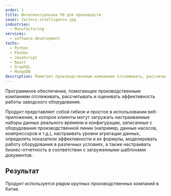 ```yaml
---
order: 1
title: Интеллектуальное ПО для производств
cover: factory-intelligence.jpg
industries:
  - Manufacturing
services:
  - software-development
techs:
  - Python
  - Pandas
  - JavaScript
  - React
  - GraphQL
  - MongoDB
description: Помогает производственным компаниям отслеживать, рассчитывать и оценивать эффективность своего оборудования.
---
```

Программное обеспечение, помогающее производственным компаниям отслеживать, рассчитывать и оценивать эффективность работы заводского оборудования.

Продукт представляет собой гибкое и простое в использовании веб-приложение, в которое клиенты могут загружать настраиваемые наборы данных реального времени и конфигурации, записанные с оборудования производственной линии (например, данные насосов, компрессоров и т.д.), настраивать уровни агрегации данных, определять показатели эффективности и их формулы, моделировать работу оборудования в различных условиях, а также настраивать бизнес-отчетность в соответствии с загруженными шаблонами документов.

## Результат

Продукт используется рядом крупных производственных компаний в Китае.